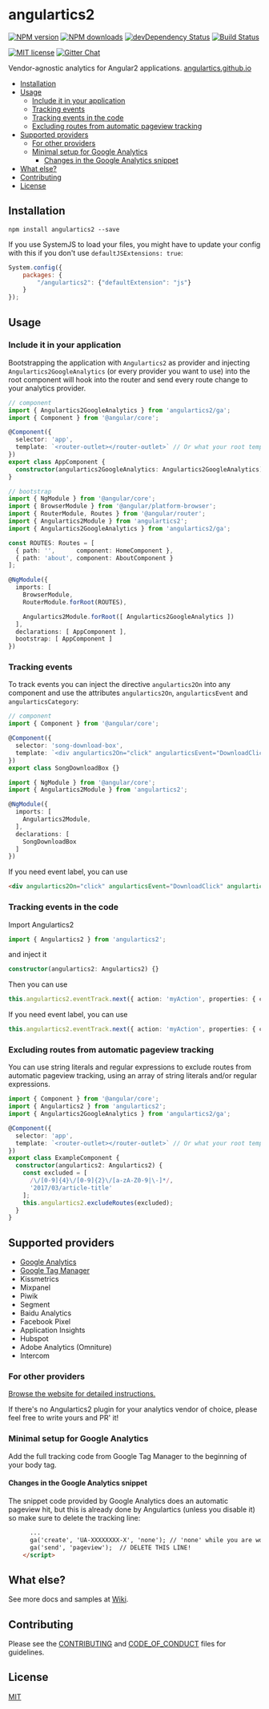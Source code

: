 # angulartics2

[![NPM version][npm-image]][npm-url] [![NPM downloads][npm-downloads-image]][npm-downloads-url]
[![devDependency Status](https://david-dm.org/angulartics/angulartics2/dev-status.svg)](https://david-dm.org/angulartics/angulartics2#info=devDependencies)
[![Build Status](https://img.shields.io/travis/angulartics/angulartics2/master.svg?style=flat)](https://travis-ci.org/angulartics/angulartics2)

[![MIT license][license-image]][license-url]
[![Gitter Chat](https://img.shields.io/gitter/room/nwjs/nw.js.svg)](https://gitter.im/angulartics/angulartics2)

Vendor-agnostic analytics for Angular2 applications. [angulartics.github.io](http://angulartics.github.io "Go to the website")

* [Installation](#installation)
* [Usage](#usage)
  + [Include it in your application](#include-it-in-your-application)
  + [Tracking events](#tracking-events)
  + [Tracking events in the code](#tracking-events-in-the-code)
  + [Excluding routes from automatic pageview tracking](#excluding-routes-from-automatic-pageview-tracking)
* [Supported providers](#supported-providers)
  + [For other providers](#for-other-providers)
  + [Minimal setup for Google Analytics](#minimal-setup-for-google-analytics)
    - [Changes in the Google Analytics snippet](#changes-in-the-google-analytics-snippet)
* [What else?](#what-else-)
* [Contributing](#contributing)
* [License](#license)
  
## Installation

```shell
npm install angulartics2 --save
```

If you use SystemJS to load your files, you might have to update your config with this if you don't use `defaultJSExtensions: true`:
```js
System.config({
    packages: {
        "/angulartics2": {"defaultExtension": "js"}
    }
});
```

## Usage

### Include it in your application

Bootstrapping the application with ```Angulartics2``` as provider and injecting ```Angulartics2GoogleAnalytics``` (or every provider you want to use) into the root component will hook into the router and send every route change to your analytics provider.

```ts
// component
import { Angulartics2GoogleAnalytics } from 'angulartics2/ga';
import { Component } from '@angular/core';

@Component({
  selector: 'app',
  template: `<router-outlet></router-outlet>` // Or what your root template is.
})
export class AppComponent {
  constructor(angulartics2GoogleAnalytics: Angulartics2GoogleAnalytics) {}
}

// bootstrap
import { NgModule } from '@angular/core';
import { BrowserModule } from '@angular/platform-browser';
import { RouterModule, Routes } from '@angular/router';
import { Angulartics2Module } from 'angulartics2';
import { Angulartics2GoogleAnalytics } from 'angulartics2/ga';

const ROUTES: Routes = [
  { path: '',      component: HomeComponent },
  { path: 'about', component: AboutComponent }
];

@NgModule({
  imports: [
    BrowserModule,
    RouterModule.forRoot(ROUTES),

    Angulartics2Module.forRoot([ Angulartics2GoogleAnalytics ])
  ],
  declarations: [ AppComponent ],
  bootstrap: [ AppComponent ]
})
```

### Tracking events

To track events you can inject the directive ```angulartics2On``` into any component and use the attributes ```angulartics2On```, ```angularticsEvent``` and ```angularticsCategory```:


```ts
// component
import { Component } from '@angular/core';

@Component({
  selector: 'song-download-box',
  template: `<div angulartics2On="click" angularticsEvent="DownloadClick" angularticsCategory="{{ song.name }}">Click Me</div>`,
})
export class SongDownloadBox {}

import { NgModule } from '@angular/core';
import { Angulartics2Module } from 'angulartics2';

@NgModule({
  imports: [
    Angulartics2Module,
  ],
  declarations: [
    SongDownloadBox
  ]
})
```

If you need event label, you can use
```html
<div angulartics2On="click" angularticsEvent="DownloadClick" angularticsCategory="{{ song.name }}" [angularticsProperties]="{label: 'Fall Campaign'}">Click Me</div>
```


### Tracking events in the code
Import Angulartics2
```ts
import { Angulartics2 } from 'angulartics2';
```
and inject it
```ts
constructor(angulartics2: Angulartics2) {}
```

Then you can use
```ts
this.angulartics2.eventTrack.next({ action: 'myAction', properties: { category: 'myCategory' }});
```

If you need event label, you can use

```ts
this.angulartics2.eventTrack.next({ action: 'myAction', properties: { category: 'myCategory', label: 'myLabel' }});
```

### Excluding routes from automatic pageview tracking

You can use string literals and regular expressions to exclude routes from automatic pageview tracking, using an array of string literals and/or regular expressions.

````ts
import { Component } from '@angular/core';
import { Angulartics2 } from 'angulartics2';
import { Angulartics2GoogleAnalytics } from 'angulartics2/ga';

@Component({
  selector: 'app',
  template: `<router-outlet></router-outlet>` // Or what your root template is.
})
export class ExampleComponent {
  constructor(angulartics2: Angulartics2) {
    const excluded = [
      /\/[0-9]{4}\/[0-9]{2}\/[a-zA-Z0-9|\-]*/,
      '2017/03/article-title'
    ];
    this.angulartics2.excludeRoutes(excluded);
  }
}
````

## Supported providers

* [Google Analytics](https://github.com/angulartics/angulartics2/wiki/Google-Analytics)
* [Google Tag Manager](https://github.com/angulartics/angulartics2/wiki/Google-Tag-Manager)
* Kissmetrics
* Mixpanel
* Piwik
* Segment
* Baidu Analytics
* Facebook Pixel
* Application Insights
* Hubspot
* Adobe Analytics (Omniture)
* Intercom

### For other providers

[Browse the website for detailed instructions.](http://angulartics.github.io)

If there's no Angulartics2 plugin for your analytics vendor of choice, please feel free to write yours and PR' it!

### Minimal setup for Google Analytics

Add the full tracking code from Google Tag Manager to the beginning of your body tag.

#### Changes in the Google Analytics snippet

The snippet code provided by Google Analytics does an automatic pageview hit, but this is already done by Angulartics (unless you disable it) so make sure to delete the tracking line:

```html
      ...
      ga('create', 'UA-XXXXXXXX-X', 'none'); // 'none' while you are working on localhost
      ga('send', 'pageview');  // DELETE THIS LINE!
    </script>
```

## What else?

See more docs and samples at [Wiki](https://github.com/angulartics/angulartics2/wiki).

## Contributing

Please see the [CONTRIBUTING](https://github.com/angulartics/angulartics2/blob/master/.github/CONTRIBUTING.md) and [CODE_OF_CONDUCT](https://github.com/angulartics/angulartics2/blob/master/.github/CODE_OF_CONDUCT.md) files for guidelines.

## License

[MIT](LICENSE)

[npm-image]: https://img.shields.io/npm/v/angulartics2.svg
[npm-url]: https://npmjs.org/package/angulartics2
[npm-downloads-image]: https://img.shields.io/npm/dm/angulartics2.svg
[npm-downloads-url]: https://npmjs.org/package/angulartics2
[bower-image]: https://img.shields.io/bower/v/angulartics2.svg
[bower-url]: http://bower.io/search/?q=angulartics2
[dep-status-image]: https://img.shields.io/david/angulartics/angulartics2.svg
[dep-status-url]: https://david-dm.org/angulartics/angulartics2
[license-image]: http://img.shields.io/badge/license-MIT-blue.svg
[license-url]: LICENSE
